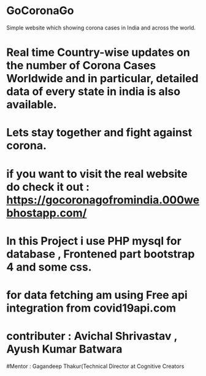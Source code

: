 # GoCoronaGo
Simple website which showing corona cases in India and across the world.

# Real time Country-wise updates on the number of Corona Cases Worldwide and in particular, detailed data of every state in india is also available.

# Lets stay together and fight against corona.

# if you want to visit the real website do check it out : https://gocoronagofromindia.000webhostapp.com/


# In this Project i use PHP mysql for database , Frontened part bootstrap 4 and some css.

# for data fetching am using Free api integration  from covid19api.com 


# contributer : Avichal Shrivastav , Ayush Kumar Batwara

#Mentor : Gagandeep Thakur(Technical Director at Cognitive Creators
